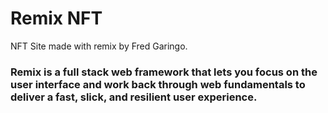 # Remix NFT

NFT Site made with remix by Fred Garingo.

### Remix is a full stack web framework that lets you focus on the user interface and work back through web fundamentals to deliver a fast, slick, and resilient user experience.
